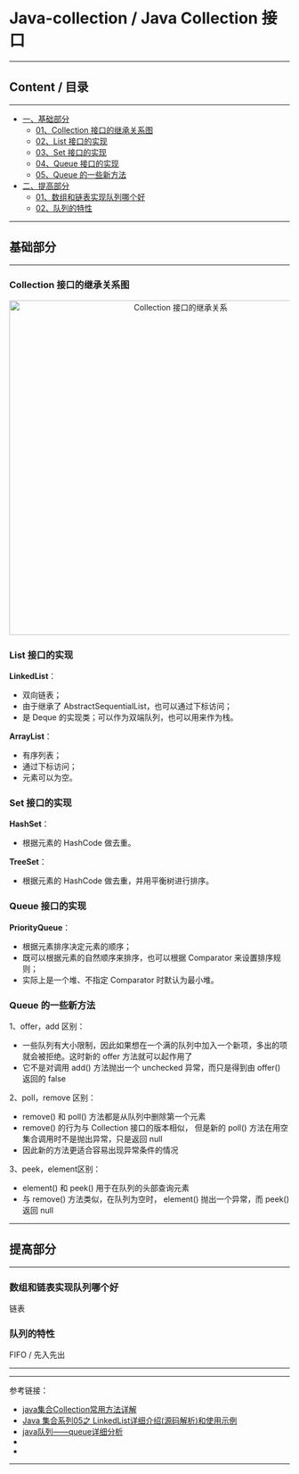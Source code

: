# Java-collection / Java Collection 接口

---

## Content / 目录

---

- [一、基础部分](#基础部分)
    - [01、Collection 接口的继承关系图](#Collection-接口的继承关系图)
    - [02、List 接口的实现](#List-接口的实现)
    - [03、Set 接口的实现](#Set-接口的实现)
    - [04、Queue 接口的实现](#Queue-接口的实现)
    - [05、Queue 的一些新方法](#Queue-的一些新方法)
- [二、提高部分](#提高部分)
    - [01、数组和链表实现队列哪个好](#数组和链表实现队列哪个好)
    - [02、队列的特性](#队列的特性)

---

## 基础部分

---

### Collection 接口的继承关系图

<div align="center">
<img width="600"  alt="Collection 接口的继承关系" src="https://github.com/bourneo/self-cultivation-of-a-software-engineer/blob/master/7_image/java/Java-collection.webp"/></div>

### List 接口的实现

**LinkedList**：

- 双向链表；
- 由于继承了 AbstractSequentialList，也可以通过下标访问；
- 是 Deque 的实现类；可以作为双端队列，也可以用来作为栈。

**ArrayList**：

- 有序列表；
- 通过下标访问；
- 元素可以为空。

### Set 接口的实现

**HashSet**：

- 根据元素的 HashCode 做去重。

**TreeSet**：

- 根据元素的 HashCode 做去重，并用平衡树进行排序。

### Queue 接口的实现

**PriorityQueue**：

- 根据元素排序决定元素的顺序；
- 既可以根据元素的自然顺序来排序，也可以根据 Comparator 来设置排序规则；
- 实际上是一个堆、不指定 Comparator 时默认为最小堆。

### Queue 的一些新方法

1、offer，add 区别：

- 一些队列有大小限制，因此如果想在一个满的队列中加入一个新项，多出的项就会被拒绝。这时新的 offer 方法就可以起作用了
- 它不是对调用 add() 方法抛出一个 unchecked 异常，而只是得到由 offer() 返回的 false

2、poll，remove 区别：

- remove() 和 poll() 方法都是从队列中删除第一个元素
- remove() 的行为与 Collection 接口的版本相似， 但是新的 poll() 方法在用空集合调用时不是抛出异常，只是返回 null
- 因此新的方法更适合容易出现异常条件的情况

3、peek，element区别：

- element() 和 peek() 用于在队列的头部查询元素
- 与 remove() 方法类似，在队列为空时， element() 抛出一个异常，而 peek() 返回 null

---

## 提高部分

---

### 数组和链表实现队列哪个好

链表

### 队列的特性

FIFO / 先入先出

---


---

参考链接：

- [java集合Collection常用方法详解](https://blog.csdn.net/javaee_gao/article/details/96372530)
- [Java 集合系列05之 LinkedList详细介绍(源码解析)和使用示例](https://www.cnblogs.com/skywang12345/p/3308807.html)
- [java队列——queue详细分析](https://www.cnblogs.com/lemon-flm/p/7877898.html)
- []()
- []()

---

